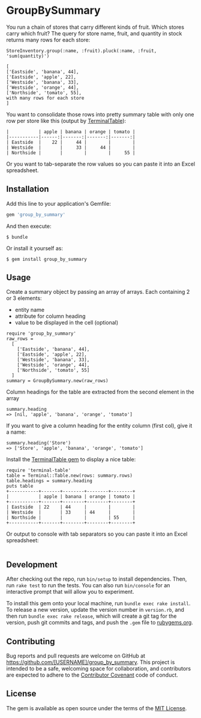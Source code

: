# GroupBySummary

You run a chain of stores that carry different kinds of fruit. Which stores carry which fruit?
The query for store name, fruit, and quantity in stock returns many rows for each store:

```StoreInventory.group(:name, :fruit).pluck(:name, :fruit, 'sum(quantity)')```

```
[
['Eastside', 'banana', 44],
['Eastside', 'apple', 22],
['Westside', 'banana', 33],
['Westside', 'orange', 44],
['Northside', 'tomato', 55],
with many rows for each store
]
```

You want to consolidate those rows into pretty summary table with only one row per store like this (output by [TerminalTable](https://github.com/tj/terminal-table)):

```
|           | apple | banana | orange | tomato |
|-----------|------:|-------:|-------:|-------:|
| Eastside  |    22 |     44 |        |        |
| Westside  |       |     33 |     44 |        |
| Northside |       |        |        |     55 |
```

Or you want to tab-separate the row values so you can paste it into an Excel spreadsheet.

## Installation

Add this line to your application's Gemfile:

```ruby
gem 'group_by_summary'
```

And then execute:

    $ bundle

Or install it yourself as:

    $ gem install group_by_summary

## Usage

Create a summary object by passing an array of arrays. Each containing 2 or 3 elements:
* entity name
* attribute for column heading
* value to be displayed in the cell (optional)

```
require 'group_by_summary'
raw_rows = 
  [
    ['Eastside', 'banana', 44],
    ['Eastside', 'apple', 22],
    ['Westside', 'banana', 33],
    ['Westside', 'orange', 44],
    ['Northside', 'tomato', 55]
  ]
summary = GroupBySummary.new(raw_rows)
```

Column headings for the table are extracted from the second element in the array 
```
summary.heading
=> [nil, 'apple', 'banana', 'orange', 'tomato']
```
 If you want to give a column heading for the entity column (first col), give it a name:
```
summary.heading('Store')
=> ['Store', 'apple', 'banana', 'orange', 'tomato']
```
Install the [TerminalTable gem](https://github.com/tj/terminal-table) to display a nice table:
```
require 'terminal-table'
table = Terminal::Table.new(rows: summary.rows)
table.headings = summary.heading
puts table
+-----------+-------+--------+--------+--------+
|           | apple | banana | orange | tomato |
+-----------+-------+--------+--------+--------+
| Eastside  | 22    | 44     |        |        |
| Westside  |       | 33     | 44     |        |
| Northside |       |        |        | 55     |
+-----------+-------+--------+--------+--------+
```
Or output to console with tab separators so you can paste it into an Excel spreadsheet:
```

```

## Development

After checking out the repo, run `bin/setup` to install dependencies. Then, run `rake test` to run the tests. You can also run `bin/console` for an interactive prompt that will allow you to experiment.

To install this gem onto your local machine, run `bundle exec rake install`. To release a new version, update the version number in `version.rb`, and then run `bundle exec rake release`, which will create a git tag for the version, push git commits and tags, and push the `.gem` file to [rubygems.org](https://rubygems.org).

## Contributing

Bug reports and pull requests are welcome on GitHub at https://github.com/[USERNAME]/group_by_summary. This project is intended to be a safe, welcoming space for collaboration, and contributors are expected to adhere to the [Contributor Covenant](contributor-covenant.org) code of conduct.


## License

The gem is available as open source under the terms of the [MIT License](http://opensource.org/licenses/MIT).

